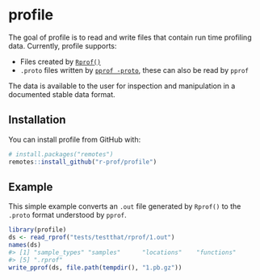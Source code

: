
<!-- README.md is generated from README.Rmd. Please edit that file -->
profile
=======

The goal of profile is to read and write files that contain run time profiling data. Currently, profile supports:

-   Files created by [`Rprof()`](https://www.rdocumentation.org/packages/utils/versions/3.4.3/topics/Rprof)
-   `.proto` files written by [`pprof -proto`](https://github.com/google/pprof), these can also be read by `pprof`

The data is available to the user for inspection and manipulation in a documented stable data format.

Installation
------------

You can install profile from GitHub with:

``` r
# install.packages("remotes")
remotes::install_github("r-prof/profile")
```

Example
-------

This simple example converts an `.out` file generated by `Rprof()` to the `.proto` format understood by `pprof`.

``` r
library(profile)
ds <- read_rprof("tests/testthat/rprof/1.out")
names(ds)
#> [1] "sample_types" "samples"      "locations"    "functions"   
#> [5] ".rprof"
write_pprof(ds, file.path(tempdir(), "1.pb.gz"))
```
